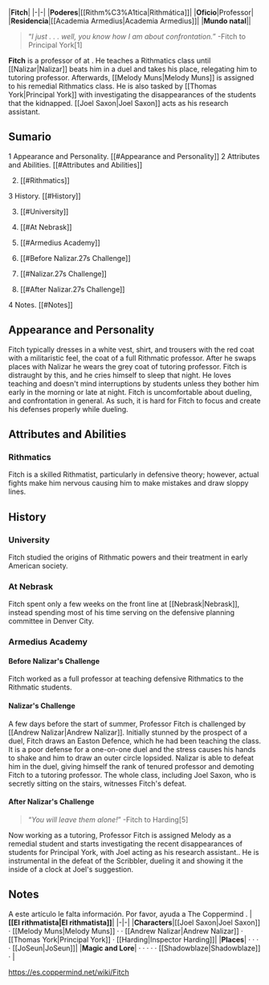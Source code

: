 |**Fitch**|
|-|-|
|**Poderes**|[[Rithm%C3%A1tica\|Rithmática]]|
|**Oficio**|Professor|
|**Residencia**|[[Academia Armedius\|Academia Armedius]]|
|**Mundo natal**||

>“*I just . . . well, you know how I am about confrontation.*”
\-Fitch to Principal York[1]


**Fitch** is a professor of  at . He teaches a Rithmatics class until [[Nalizar\|Nalizar]] beats him in a duel and takes his place, relegating him to tutoring professor. Afterwards, [[Melody Muns\|Melody Muns]] is assigned to his remedial Rithmatics class. He is also tasked by [[Thomas York\|Principal York]] with investigating the disappearances of the students that the  kidnapped. [[Joel Saxon\|Joel Saxon]] acts as his research assistant.

## Sumario

1 Appearance and Personality. [[#Appearance and Personality]] 
2 Attributes and Abilities. [[#Attributes and Abilities]] 

2. [[#Rithmatics]] 


3 History. [[#History]] 

3. [[#University]] 
3. [[#At Nebrask]] 
3. [[#Armedius Academy]] 

3. [[#Before Nalizar.27s Challenge]] 
3. [[#Nalizar.27s Challenge]] 
3. [[#After Nalizar.27s Challenge]] 




4 Notes. [[#Notes]] 


## Appearance and Personality
Fitch typically dresses in a white vest, shirt, and trousers with the red coat with a militaristic feel, the coat of a full Rithmatic professor. After he swaps places with Nalizar he wears the grey coat of tutoring professor. Fitch is distraught by this, and he cries himself to sleep that night. He loves teaching and doesn't mind interruptions by students unless they bother him early in the morning or late at night. Fitch is uncomfortable about dueling, and confrontation in general. As such, it is hard for Fitch to focus and create his defenses properly while dueling.

## Attributes and Abilities
### Rithmatics
Fitch is a skilled Rithmatist, particularly in defensive theory; however, actual fights make him nervous causing him to make mistakes and draw sloppy lines.

## History
### University
Fitch studied the origins of Rithmatic powers and their treatment in early American society.

### At Nebrask
Fitch spent only a few weeks on the front line at [[Nebrask\|Nebrask]], instead spending most of his time serving on the defensive planning committee in Denver City.

### Armedius Academy
#### Before Nalizar's Challenge
Fitch worked as a full professor at  teaching defensive Rithmatics to the Rithmatic students.

#### Nalizar's Challenge
A few days before the start of summer, Professor Fitch is challenged by [[Andrew Nalizar\|Andrew Nalizar]]. Initially stunned by the prospect of a duel, Fitch draws an Easton Defence, which he had been teaching the class. It is a poor defense for a one-on-one duel and the stress causes his hands to shake and him to draw an outer circle lopsided. Nalizar is able to defeat him in the duel, giving himself the rank of tenured professor and demoting Fitch to a tutoring professor. The whole class, including Joel Saxon, who is secretly sitting on the stairs, witnesses Fitch's defeat.

#### After Nalizar's Challenge
>“*You will leave them *alone*!*”
\-Fitch to Harding[5]


Now working as a tutoring, Professor Fitch is assigned Melody as a remedial student and starts investigating the recent disappearances of students for Principal York, with Joel acting as his research assistant.. He is instrumental in the defeat of the Scribbler, dueling it and showing it the inside of a clock at Joel's suggestion.


## Notes

A este artículo le falta información. Por favor, ayuda a The Coppermind .
|**[[El rithmatista\|El rithmatista]]**|
|-|-|
|**Characters**|[[Joel Saxon\|Joel Saxon]] · [[Melody Muns\|Melody Muns]] ·  · [[Andrew Nalizar\|Andrew Nalizar]] · [[Thomas York\|Principal York]] · [[Harding\|Inspector Harding]]|
|**Places**| ·  ·  ·  · [[JoSeun\|JoSeun]]|
|**Magic and Lore**| ·  ·  ·  ·  · [[Shadowblaze\|Shadowblaze]] · |



https://es.coppermind.net/wiki/Fitch